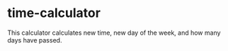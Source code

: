 # time-calculator
This calculator calculates new time, new day of the week, and how many days have passed.
